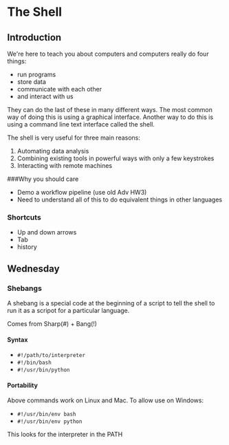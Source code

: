 The Shell
=========

Introduction
------------

We're here to teach you about computers and computers really do four things:

* run programs
* store data
* communicate with each other
* and interact with us

They can do the last of these in many different ways.
The most common way of doing this is using a graphical interface.
Another way to do this is using a command line text interface called the shell.

The shell is very useful for three main reasons:

1. Automating data analysis
2. Combining existing tools in powerful ways with only a few keystrokes
3. Interacting with remote machines

###Why you should care
* Demo a workflow pipeline (use old Adv HW3)
* Need to understand all of this to do equivalent things in other languages

### Shortcuts
* Up and down arrows
* Tab
* history

Wednesday
---------
### Shebangs
A shebang is a special code at the beginning of a script to tell
the shell to run it as a scripot for a particular language.

Comes from Sharp(#) + Bang(!)

#### Syntax
* `#!/path/to/interpreter`
* `#!/bin/bash`
* `#!/usr/bin/python`

#### Portability
Above commands work on Linux and Mac. To allow use on Windows:

* `#!/usr/bin/env bash`
* `#!/usr/bin/env python`

This looks for the interpreter in the PATH
